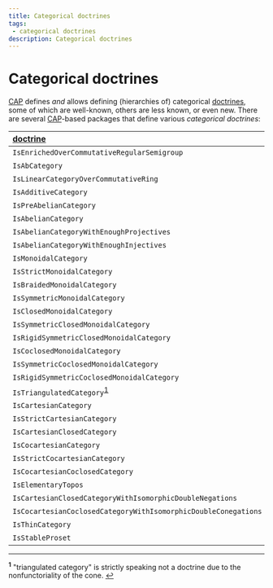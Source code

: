 ```yaml
---
title: Categorical doctrines
tags:
 - categorical doctrines
description: Categorical doctrines
---
```


# Categorical doctrines

[CAP][CAP] defines *and* allows defining (hierarchies of) categorical [doctrines][doctrine], some of which are well-known, others are less known, or even new.
There are several [CAP][CAP]-based packages that define various *categorical doctrines*:

| [doctrine][doctrine] | package        |
|:---------------------|:---------------|
| `IsEnrichedOverCommutativeRegularSemigroup` | [CAP][CAP] |
| `IsAbCategory` | [CAP][CAP] |
| `IsLinearCategoryOverCommutativeRing` | [CAP][CAP] |
| `IsAdditiveCategory` | [CAP][CAP] |
| `IsPreAbelianCategory` | [CAP][CAP] |
| `IsAbelianCategory` | [CAP][CAP] |
| `IsAbelianCategoryWithEnoughProjectives` | [CAP][CAP] |
| `IsAbelianCategoryWithEnoughInjectives` | [CAP][CAP] |
| `IsMonoidalCategory` | [MonoidalCategories][MonoidalCategories] |
| `IsStrictMonoidalCategory` | [MonoidalCategories][MonoidalCategories] |
| `IsBraidedMonoidalCategory` | [MonoidalCategories][MonoidalCategories] |
| `IsSymmetricMonoidalCategory` | [MonoidalCategories][MonoidalCategories] |
| `IsClosedMonoidalCategory` | [MonoidalCategories][MonoidalCategories] |
| `IsSymmetricClosedMonoidalCategory` | [MonoidalCategories][MonoidalCategories] |
| `IsRigidSymmetricClosedMonoidalCategory` | [MonoidalCategories][MonoidalCategories] |
| `IsCoclosedMonoidalCategory` | [MonoidalCategories][MonoidalCategories] |
| `IsSymmetricCoclosedMonoidalCategory` | [MonoidalCategories][MonoidalCategories] |
| `IsRigidSymmetricCoclosedMonoidalCategory` | [MonoidalCategories][MonoidalCategories] |
| `IsTriangulatedCategory`<sup id="a1">[1](#f1)</sup> | [TriangulatedCategories][TriangulatedCategories] |
| `IsCartesianCategory` | [Toposes][Toposes] |
| `IsStrictCartesianCategory` | [Toposes][Toposes] |
| `IsCartesianClosedCategory` | [Toposes][Toposes] |
| `IsCocartesianCategory` | [Toposes][Toposes] |
| `IsStrictCocartesianCategory` | [Toposes][Toposes] |
| `IsCocartesianCoclosedCategory` | [Toposes][Toposes] |
| `IsElementaryTopos` | [Toposes][Toposes] |
| `IsCartesianClosedCategoryWithIsomorphicDoubleNegations` | [Locales][Locales] |
| `IsCocartesianCoclosedCategoryWithIsomorphicDoubleConegations` | [Locales][Locales] |
| `IsThinCategory` | [Locales][Locales] |
| `IsStableProset` | [Locales][Locales] |

---

<sup><b id="f1">1</b></sup> "triangulated category" is strictly speaking not a doctrine due to the nonfunctoriality of the cone. [↩](#a1)<br>

<!-- BEGIN FOOTER -->

[doctrine]: https://ncatlab.org/nlab/show/doctrine/

[CAP]: https://github.com/homalg-project/CAP_project/tree/master/CAP/

[MonoidalCategories]: https://github.com/homalg-project/CAP_project/tree/master/MonoidalCategories/

[TriangulatedCategories]: https://github.com/homalg-project/HigherHomologicalAlgebra/tree/master/TriangulatedCategories/

[Toposes]: https://github.com/homalg-project/Toposes/

[Locales]: https://github.com/homalg-project/Locales

<!-- END FOOTER -->
